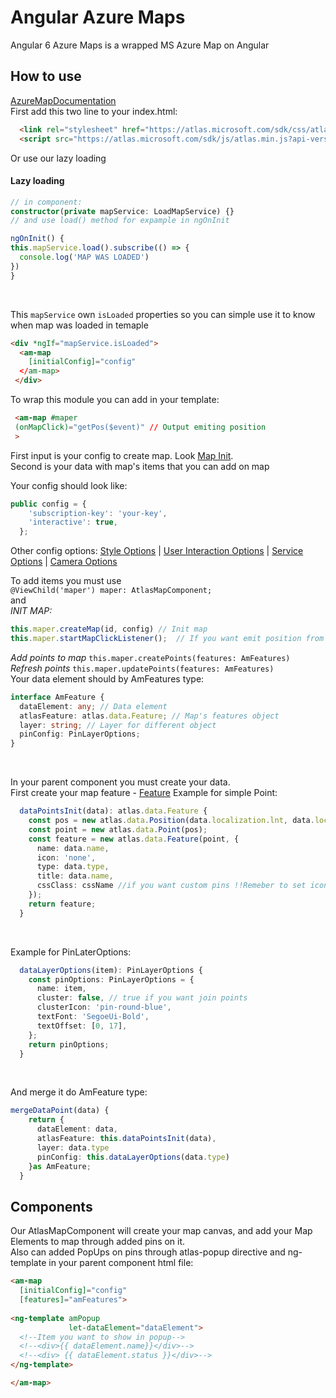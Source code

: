 # Angular Azure Maps
Angular 6 Azure Maps is a wrapped MS Azure Map on Angular

## How to use
[AzureMapDocumentation]<br>
First add this two line to your index.html:
```html
  <link rel="stylesheet" href="https://atlas.microsoft.com/sdk/css/atlas.min.css?api-version=1.0" type="text/css" />
  <script src="https://atlas.microsoft.com/sdk/js/atlas.min.js?api-version=1.0"></script>
````
Or use our lazy loading
#### Lazy loading
```ts
// in component:
constructor(private mapService: LoadMapService) {}
// and use load() method for expample in ngOnInit

ngOnInit() {
this.mapService.load().subscribe(() => {
  console.log('MAP WAS LOADED')
})
}
```
<br>

This `mapService` own `isLoaded` properties so you can simple use it to know when map was loaded in temaple
```html
<div *ngIf="mapService.isLoaded">
  <am-map
    [initialConfig]="config"
  </am-map>
 </div>
```

To wrap this module you can add in your template:
```html
 <am-map #maper 
 (onMapClick)="getPos($event)" // Output emiting position
 >
```
First input is your config to create map. Look 
[Map Init].
<br>
Second is your data with map's items that you can add on map

Your config should look like:

```ts
public config = {
    'subscription-key': 'your-key',
    'interactive': true,
  };
```
Other config options: [Style Options] | [User Interaction Options] | [Service Options] | [Camera Options]
<br>

To add items you must use <br>
`@ViewChild('maper') maper: AtlasMapComponent;`
<br>  and <br>
*INIT MAP:*
```ts 
this.maper.createMap(id, config) // Init map
this.maper.startMapClickListener();  // If you want emit position from map (necessary if you have output(onMapClick)
```

*Add points to map*
`this.maper.createPoints(features: AmFeatures)`
<br>
*Refresh points*
`this.maper.updatePoints(features: AmFeatures)`
<br>
Your data element should by AmFeatures type:

```ts
interface AmFeature {
  dataElement: any; // Data element
  atlasFeature: atlas.data.Feature; // Map's features object
  layer: string; // Layer for different object
  pinConfig: PinLayerOptions;
}
```
<br>


In your parent component you must create your data.
<br>
First create your map feature - [Feature]
Example for simple Point:
```ts
  dataPointsInit(data): atlas.data.Feature {
    const pos = new atlas.data.Position(data.localization.lnt, data.localization.lng);
    const point = new atlas.data.Point(pos);
    const feature = new atlas.data.Feature(point, {
      name: data.name,
      icon: 'none',
      type: data.type,
      title: data.name,
      cssClass: cssName //if you want custom pins !!Remeber to set icon: 'nope',
    });
    return feature;
  }
```

<br>


Example for PinLaterOptions:
```ts
  dataLayerOptions(item): PinLayerOptions {
    const pinOptions: PinLayerOptions = {
      name: item,
      cluster: false, // true if you want join points
      clusterIcon: 'pin-round-blue',
      textFont: 'SegoeUi-Bold',
      textOffset: [0, 17],
    };
    return pinOptions;
  }
```
<br>

And merge it do AmFeature type:
```ts
mergeDataPoint(data) {
    return {
      dataElement: data,
      atlasFeature: this.dataPointsInit(data),
      layer: data.type
      pinConfig: this.dataLayerOptions(data.type)
    }as AmFeature;
  }
```

## Components
Our AtlasMapComponent will create your map canvas, and add your Map Elements to map through added pins on it.<br>
Also can added PopUps on pins through atlas-popup directive and ng-template in your parent component html file:
```html
<am-map
  [initialConfig]="config"
  [features]="amFeatures">
  
<ng-template amPopup
             let-dataElement="dataElement">
  <!--Item you want to show in popup-->
  <!--<div>{{ dataElement.name}}</div>-->
  <!--<div> {{ dataElement.status }}</div>-->
</ng-template>

</am-map>
```



[Map Init]: https://docs.microsoft.com/pl-pl/javascript/api/azure-maps-javascript/map?view=azure-iot-typescript-latest
[Feature]: https://docs.microsoft.com/pl-pl/javascript/api/azure-maps-javascript/feature?view=azure-iot-typescript-latest
[AzureMapDocumentation]: https://docs.microsoft.com/pl-pl/javascript/api/azure-maps-javascript/?view=azure-iot-typescript-latest
[Options]: https://docs.microsoft.com/pl-pl/javascript/api/azure-maps-javascript/azure-maps-javascript.object%20definitions?view=azure-iot-typescript-latest
[Style Options]: https://docs.microsoft.com/pl-pl/javascript/api/azure-maps-javascript/styleoptions?view=azure-iot-typescript-latest
[User Interaction Options]: https://docs.microsoft.com/pl-pl/javascript/api/azure-maps-javascript/userinteractionoptions?view=azure-iot-typescript-latest
[Service Options]: https://docs.microsoft.com/pl-pl/javascript/api/azure-maps-javascript/serviceoptions?view=azure-iot-typescript-latest
[Camera Options]: https://docs.microsoft.com/pl-pl/javascript/api/azure-maps-javascript/cameraoptions?view=azure-iot-typescript-latest
